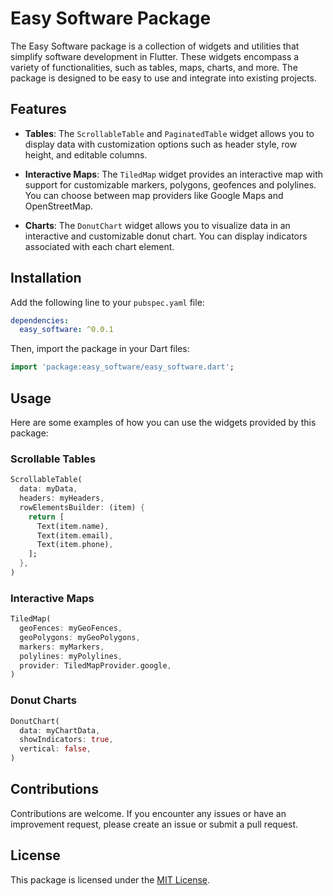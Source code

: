 <!--
This README describes the package. If you publish this package to pub.dev,
this README's contents appear on the landing page for your package.

For information about how to write a good package README, see the guide for
[writing package pages](https://dart.dev/guides/libraries/writing-package-pages).

For general information about developing packages, see the Dart guide for
[creating packages](https://dart.dev/guides/libraries/create-library-packages)
and the Flutter guide for
[developing packages and plugins](https://flutter.dev/developing-packages).
-->

# Easy Software Package

The Easy Software package is a collection of widgets and utilities that simplify software development in Flutter. These widgets encompass a variety of functionalities, such as tables, maps, charts, and more. The package is designed to be easy to use and integrate into existing projects.

## Features

- **Tables**: The `ScrollableTable` and `PaginatedTable` widget allows you to display data with customization options such as header style, row height, and editable columns.

- **Interactive Maps**: The `TiledMap` widget provides an interactive map with support for customizable markers, polygons, geofences and polylines. You can choose between map providers like Google Maps and OpenStreetMap.

- **Charts**: The `DonutChart` widget allows you to visualize data in an interactive and customizable donut chart. You can display indicators associated with each chart element.

## Installation

Add the following line to your `pubspec.yaml` file:

```yaml
dependencies:
  easy_software: ^0.0.1
```

Then, import the package in your Dart files:

```dart
import 'package:easy_software/easy_software.dart';
```

## Usage

Here are some examples of how you can use the widgets provided by this package:

### Scrollable Tables

```dart
ScrollableTable(
  data: myData,
  headers: myHeaders,
  rowElementsBuilder: (item) {
    return [
      Text(item.name),
      Text(item.email),
      Text(item.phone),
    ];
  },
)
```

### Interactive Maps

```dart
TiledMap(
  geoFences: myGeoFences,
  geoPolygons: myGeoPolygons,
  markers: myMarkers,
  polylines: myPolylines,
  provider: TiledMapProvider.google,
)
```

### Donut Charts

```dart
DonutChart(
  data: myChartData,
  showIndicators: true,
  vertical: false,
)
```

## Contributions

Contributions are welcome. If you encounter any issues or have an improvement request, please create an issue or submit a pull request.

## License

This package is licensed under the [MIT License](LICENSE).